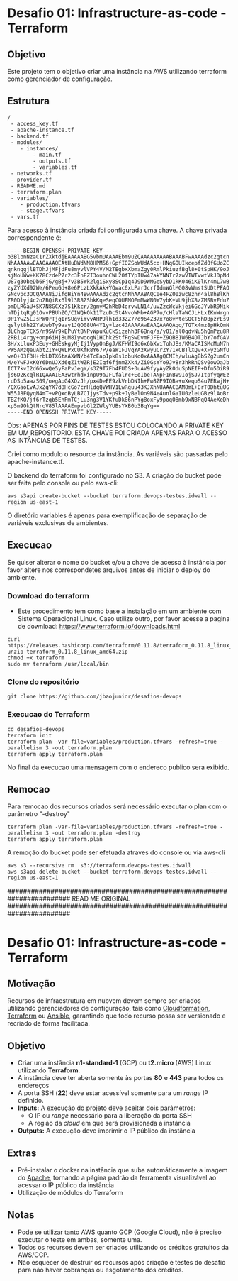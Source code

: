 # Desafio 01: Infrastructure-as-code - Terraform
## Objetivo
Este projeto tem o objetivo criar uma instância na AWS utilizando terraform como gerenciador de configuração.

## Estrutura
```
/
 - access_key.tf
 - apache-instance.tf
 - backend.tf
 - modules/
    - instances/
        - main.tf
        - outputs.tf
        - variables.tf
 - networks.tf
 - provider.tf
 - README.md
 - terraform.plan
 - variables/
    - production.tfvars
    - stage.tfvars 
 - vars.tf
```
 
Para acesso à instância criada foi configurada uma chave. A chave privada correspondente é:
```
-----BEGIN OPENSSH PRIVATE KEY-----
b3BlbnNzaC1rZXktdjEAAAAABG5vbmUAAAAEbm9uZQAAAAAAAAABAAABFwAAAAdzc2gtcn
NhAAAAAwEAAQAAAQEAtHuBWdNM8HPM56+GpfIQZSoWUdA5co+HNqGQUIkcepfZd0fGUoZC
qnknqgjlBTDhJjMFjdFu8myvlVPY4V/M2TEgbxXbmaZgy0RmlPkiuzfBgl8+0tSpHK/9oJ
sjNoUWw+KK78CzdeP7r2c3FnFZI3ouhnCWL20fTYpIUw47akYNNTr7zwVIWTvwtVkJDpNd
U87g3ObeDb6FjG/gBj+7v3B5Wk2lgiSxy8SCp1q4J9D9WMGeSybD1kK046iK0lKr4mL7wB
zyZYdXd92We/6PeuGd+8e6PLzLXkkAk+YQwac6xLParJcrfIdmWGlMG08vWmstSUDtPFAO
GNcvpc3OCQAAA8iJifgHiYn4BwAAAAdzc2gtcnNhAAABAQC0e4FZ00zwc8znr4al8hBlKh
ZR0Dlyj4c2oZBQiRx6l9l3R8ZShkKqeSeqCOUFMOEmMwWN0W7ybK+VU9jhX8zZMSBvFduZ
pmDLRGaU+SK7N8GCXz7S1Kkcr/2gmyM2hRbD4orvwLN14/uvZzcWcVkjei6GcJYvbR9Nik
hTDjtqRg01OvvPBUhZO/C1WQkOk11TzuDc5t4NvoWMb+AGP7u/cHlaTaWCJLHLxIKnWrgn
0P1YwZ5LJsPWQrTjqIrSUqviYvvAHPJlh1d33ZZ7/o964Z37x7o8vMteSQCT5hDBpzrEs9
qslyt8h2ZYaUwbTy9aay1JQO08UA4Y1y+lzc4JAAAAAwEAAQAAAQAqq/TGTx4mz8pHkQmN
3LChqpTCXS/n9SVr9kEPuYtBNPvWpuKuCk5izehh3F6Bnq/s/y01/al0qdvNu5hQmPzu8R
2RBiL4rgy+onp6iHj8uM8IywoogN1HChk2StfFgSwDvmFJFE+Z9QBB1W6B4OTJbY7ofGAV
8H/xLluxP3Euy+GHEskgyMjIj1VypOnBgJ/KFHWI9d6x6bXwiTohJBs/KMaCAISMcMuN7h
PW5AMzQeuAbtZIY+QWLPxCUKfR8Y67P/eaW1FJVqYAzXwyuCrZY71xCBTlXQv+XFyzGNfU
weQ+03F3H+rbLDTX6taAXWN/b4TcEapIpk8s1obuKoOxAAAAgQCMIh/wluAgBbSZg2umCn
M/eYwFJxKQY6DnUJXd6gZ1tWZRjE2Igf6fjnmZXk4/Zi0GsYYo9Jv8r3hkRnQSv0owOaJb
ICT7kvI2d66xwQe5yFaPvJegY/s3Z9T7Fh4FUDS+3uAV9fyyAyZk0duSpNEIP+Dfm5DiR9
js6D2KcqlR1QAAAIEA3wtrhdxinpU9aJFLfalrc+EoIbeTANpF1nBV9IojSJ7ItpfyqWEz
ruDSp5aazS09/oegApG4XQzJh/px4DeEE9zkVrbDNIh+Fw8ZP9IQBa+uXeqoS4u7ERwjH+
/QXGaoEvAJxZqYX7d8HcGo7crHldgQVWHV1LwRguu43KJXhNUAAACBAM8mL+BrT0DhtuUG
W55J8FQyqN4mT+vPQxdByLB7CIjysTdv+p9k+JyBelOn9N4e4unlGaIU0zleUGBz9lAoBr
TBZfKQ/jf6rTzqb5EhPmTCjLu3ng3V1YKfuDk86nPYg8oxFy9poqO8mb9xNBPqQ4AeXeDh
xp5m9OkQtNroV85lAAAAEmpvbGl2ZWlyYUBsYXB0b3BqYg==
-----END OPENSSH PRIVATE KEY-----
```
Obs: APENAS POR FINS DE TESTES ESTOU COLOCANDO A PRIVATE KEY EM UM REPOSITORIO. ESTA CHAVE FOI CRIADA APENAS PARA O ACESSO AS INTÂNCIAS DE TESTES.

Criei como modulo o resource da instância. As variáveis são passadas pelo apache-instance.tf.

O backend do terraform foi configurado no S3. A criação do bucket pode ser feita pelo console ou pelo aws-cli:
```
aws s3api create-bucket --bucket terraform.devops-testes.idwall --region us-east-1
```

O diretório variables é apenas para exemplificação de separação de variáveis exclusivas de ambientes.

## Execucao

Se quiser alterar o nome do bucket  e/ou a chave de acesso à instância por favor altere nos correspondetes arquivos antes de iniciar o deploy do ambiente.

### Download do terraform 
* Este procedimento tem como base a instalação em um ambiente com Sistema Operacional Linux. Caso utilize outro, por favor acesse a pagina de download: https://www.terraform.io/downloads.html 
```
curl https://releases.hashicorp.com/terraform/0.11.8/terraform_0.11.8_linux_amd64.zip 
unzip terraform_0.11.8_linux_amd64.zip
chmod +x terraform
sudo mv terraform /usr/local/bin
```

### Clone do repositório
```
git clone https://github.com/jbaojunior/desafios-devops
```

### Execucao do Terraform
```
cd desafios-devops
terraform init
terraform plan -var-file=variables/production.tfvars -refresh=true -parallelism 3 -out terraform.plan
terraform apply terraform.plan
```

No final da execucao uma mensagem com o endereco publico sera exibido.

## Remocao

Para remocao dos recursos criados será necessário executar o plan com o parâmetro "-destroy"
```
terraform plan -var-file=variables/production.tfvars -refresh=true -parallelism 3 -out terraform.plan -destroy
terraform apply terraform.plan
```
A remoção do bucket pode ser efetuada atraves do console ou via aws-cli
```
aws s3 --recursive rm  s3://terraform.devops-testes.idwall
aws s3api delete-bucket --bucket terraform.devops-testes.idwall --region us-east-1
```

########################################################################
READ ME ORIGINAL
########################################################################
# Desafio 01: Infrastructure-as-code - Terraform

## Motivação

Recursos de infraestrutura em nubvem devem sempre ser criados utilizando gerenciadores de configuração, tais como [Cloudformation](https://aws.amazon.com/cloudformation/), [Terraform](https://www.terraform.io/) ou [Ansible](https://www.ansible.com/), garantindo que todo recurso possa ser versionado e recriado de forma facilitada.

## Objetivo

- Criar uma instância **n1-standard-1** (GCP) ou **t2.micro** (AWS) Linux utilizando **Terraform**.
- A instância deve ter aberta somente às portas **80** e **443** para todos os endereços
- A porta SSH (**22**) deve estar acessível somente para um _range_ IP definido.
- **Inputs:** A execução do projeto deve aceitar dois parâmetros:
  - O IP ou _range_ necessário para a liberação da porta SSH
  - A região da _cloud_ em que será provisionada a instância
- **Outputs:** A execução deve imprimir o IP público da instância


## Extras

- Pré-instalar o docker na instância que suba automáticamente a imagem do [Apache](https://hub.docker.com/_/httpd/), tornando a página padrão da ferramenta visualizável ao acessar o IP público da instância
- Utilização de módulos do Terraform

## Notas
- Pode se utilizar tanto AWS quanto GCP (Google Cloud), não é preciso executar o teste em ambas, somente uma.
- Todos os recursos devem ser criados utilizando os créditos gratuitos da AWS/GCP.
- Não esquecer de destruir os recursos após criação e testes do desafio para não haver cobranças ou esgotamento dos créditos.
